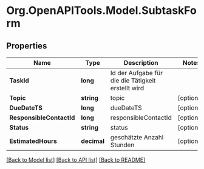 
# Org.OpenAPITools.Model.SubtaskForm

## Properties

Name | Type | Description | Notes
------------ | ------------- | ------------- | -------------
**TaskId** | **long** | Id der Aufgabe für die die Tätigkeit erstellt wird | 
**Topic** | **string** | topic | [optional] 
**DueDateTS** | **long** | dueDateTS | [optional] 
**ResponsibleContactId** | **long** | responsibleContactId | [optional] 
**Status** | **string** | status | [optional] 
**EstimatedHours** | **decimal** | geschätzte Anzahl Stunden | [optional] 

[[Back to Model list]](../README.md#documentation-for-models)
[[Back to API list]](../README.md#documentation-for-api-endpoints)
[[Back to README]](../README.md)


